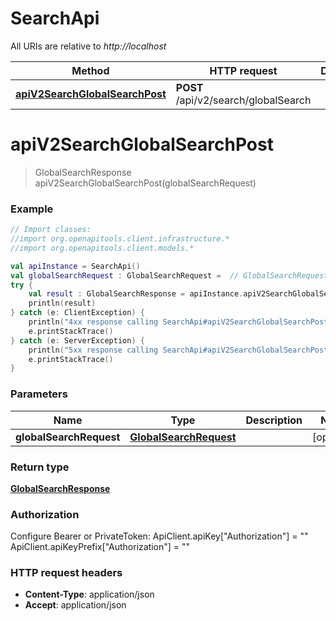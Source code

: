 # SearchApi

All URIs are relative to *http://localhost*

| Method | HTTP request | Description |
| ------------- | ------------- | ------------- |
| [**apiV2SearchGlobalSearchPost**](SearchApi.md#apiV2SearchGlobalSearchPost) | **POST** /api/v2/search/globalSearch |  |


<a id="apiV2SearchGlobalSearchPost"></a>
# **apiV2SearchGlobalSearchPost**
> GlobalSearchResponse apiV2SearchGlobalSearchPost(globalSearchRequest)



### Example
```kotlin
// Import classes:
//import org.openapitools.client.infrastructure.*
//import org.openapitools.client.models.*

val apiInstance = SearchApi()
val globalSearchRequest : GlobalSearchRequest =  // GlobalSearchRequest | 
try {
    val result : GlobalSearchResponse = apiInstance.apiV2SearchGlobalSearchPost(globalSearchRequest)
    println(result)
} catch (e: ClientException) {
    println("4xx response calling SearchApi#apiV2SearchGlobalSearchPost")
    e.printStackTrace()
} catch (e: ServerException) {
    println("5xx response calling SearchApi#apiV2SearchGlobalSearchPost")
    e.printStackTrace()
}
```

### Parameters
| Name | Type | Description  | Notes |
| ------------- | ------------- | ------------- | ------------- |
| **globalSearchRequest** | [**GlobalSearchRequest**](GlobalSearchRequest.md)|  | [optional] |

### Return type

[**GlobalSearchResponse**](GlobalSearchResponse.md)

### Authorization


Configure Bearer or PrivateToken:
    ApiClient.apiKey["Authorization"] = ""
    ApiClient.apiKeyPrefix["Authorization"] = ""

### HTTP request headers

 - **Content-Type**: application/json
 - **Accept**: application/json


